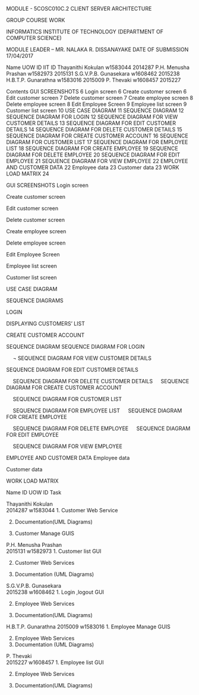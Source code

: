 MODULE - 5COSC010C.2 CLIENT SERVER ARCHITECTURE

GROUP COURSE WORK


INFORMATICS INSTITUTE OF TECHNOLOGY
(DEPARTMENT OF COMPUTER SCIENCE)

MODULE LEADER – MR. NALAKA R. DISSANAYAKE
DATE OF SUBMISSION 17/04/2017

















Name	UOW ID	IIT ID
Thayanithi Kokulan	w1583044	2014287
P.H. Menusha Prashan	w1582973	2015131
S.G.V.P.B. Gunasekara	w1608462	2015238
H.B.T.P. Gunarathna	w1583016	2015009
P. Thevaki	w1608457	2015227































Contents
GUI SCREENSHOTS	6
Login screen	6
Create customer screen	6
Edit customer screen	7
Delete customer screen	7
Create employee screen	8
Delete employee screen	8
Edit Employee Screen	9
Employee list screen	9
Customer list screen	10
USE CASE DIAGRAM	11
SEQUENCE DIAGRAM	12
SEQUENCE DIAGRAM FOR LOGIN	12
 SEQUENCE DIAGRAM FOR VIEW CUSTOMER DETAILS	13
SEQUENCE DIAGRAM FOR EDIT CUSTOMER DETAILS	14
SEQUENCE DIAGRAM FOR DELETE CUSTOMER DETAILS	15
SEQUENCE DIAGRAM FOR CREATE CUSTOMER ACCOUNT	16
SEQUENCE DIAGRAM FOR CUSTOMER LIST	17
SEQUENCE DIAGRAM FOR EMPLOYEE LIST	18
SEQUENCE DIAGRAM FOR CREATE EMPLOYEE	19
SEQUENCE DIAGRAM FOR DELETE EMPLOYEE	20
SEQUENCE DIAGRAM FOR EDIT EMPLOYEE	21
SEQUENCE DIAGRAM FOR VIEW EMPLOYEE	22
EMPLOYEE AND CUSTOMER DATA	22
Employee data	23
Customer data	23
WORK LOAD MATRIX	24

GUI SCREENSHOTS
Login screen











Create customer screen















Edit customer screen















Delete customer screen

















Create employee screen













Delete employee screen












Edit Employee Screen













Employee list screen











Customer list screen




























USE CASE DIAGRAM









SEQUENCE DIAGRAMS


LOGIN

DISPLAYING CUSTOMERS’ LIST

CREATE CUSTOMER ACCOUNT


 

 

 
SEQUENCE DIAGRAM
SEQUENCE DIAGRAM FOR LOGIN

 
¬ SEQUENCE DIAGRAM FOR VIEW CUSTOMER DETAILS



SEQUENCE DIAGRAM FOR EDIT CUSTOMER DETAILS 


 
SEQUENCE DIAGRAM FOR DELETE CUSTOMER DETAILS 
 
SEQUENCE DIAGRAM FOR CREATE CUSTOMER ACCOUNT 


 
SEQUENCE DIAGRAM FOR CUSTOMER LIST


 
SEQUENCE DIAGRAM FOR EMPLOYEE LIST
 
SEQUENCE DIAGRAM FOR CREATE EMPLOYEE


 
SEQUENCE DIAGRAM FOR DELETE EMPLOYEE
 
SEQUENCE DIAGRAM FOR EDIT EMPLOYEE



 
 
SEQUENCE DIAGRAM FOR VIEW EMPLOYEE 
 
EMPLOYEE AND CUSTOMER DATA
Employee data














Customer data














WORK LOAD MATRIX


Name	ID	UOW ID	Task

Thayanithi Kokulan	
2014287	
w1583044	1.	Customer Web Service

2.	Documentation(UML Diagrams)

3.	Customer Manage GUIS

P.H. Menusha Prashan	
2015131	
w1582973	1.	Customer list GUI

2.	Customer Web Services

3.	Documentation (UML Diagrams)

S.G.V.P.B. Gunasekara	
2015238	
w1608462	1.	Login ,logout GUI

2.	Employee Web Services

3.	Documentation(UML Diagrams)

H.B.T.P. Gunarathna	
2015009	
w1583016	1.	Employee Manage GUIS 

2.	Employee Web Services
3.	Documentation (UML Diagrams)

P. Thevaki	
2015227	
w1608457	1.	Employee list GUI

2.	Employee Web Services

3.	Documentation(UML Diagrams)

